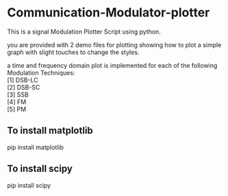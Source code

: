 # Communication-Modulator-plotter

This is a signal Modulation Plotter Script using python.

you are provided with 2 demo files for plotting showing how to plot a simple graph with slight touches to change the styles.

a time and frequency domain plot is implemented for each of the following Modulation Techniques: <br/>
[1] DSB-LC <br/>
[2] DSB-SC <br/>
[3] SSB <br/>
[4] FM <br/>
[5] PM <br/>

## To install matplotlib
pip install matplotlib

## To install scipy
pip install scipy
